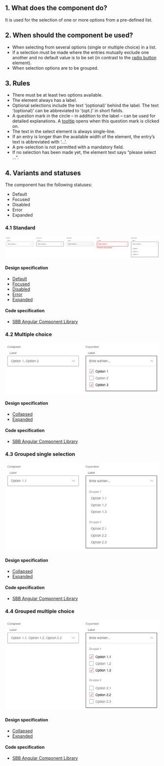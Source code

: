 ## 1. What does the component do?
It is used for the selection of one or more options from a pre-defined list.

## 2. When should the component be used?
* When selecting from several options (single or multiple choice) in a list.
* If a selection must be made where the entries mutually exclude one another and no default value is to be set (in contrast to the [radio button](https://digital.sbb.ch/en/websites/components/radiobutton) element).
* When selection options are to be grouped.

## 3. Rules
* There must be at least two options available.
* The element always has a label.
* Optional selections include the text ‘(optional)’ behind the label. The text ‘(optional)’ can be abbreviated to ‘(opt.)’ in short fields.
* A question mark in the circle – in addition to the label – can be used for detailed explanations. A [tooltip](https://digital.sbb.ch/en/websites/components/tooltip) opens when this question mark is clicked on.
* The text in the select element is always single-line.
* If an entry is longer than the available width of the element, the entry’s text is abbreviated with ‘…’.
* A pre-selection is not permitted with a mandatory field.
* If no selection has been made yet, the element text says “please select …”.

## 4. Variants and statuses
The component has the following statuses:
* Default
* Focused
* Disabled
* Error
* Expanded

### 4.1 Standard
![Image of the select component in the standard variant](https://raw.githubusercontent.com/sbb-design-systems/design-system-website-documentation/master/documentation/components/select/images/select_default.png 'class: image')

#### Design specification
* [Default](https://www.sketch.com/s/80f12b3b-58e5-4b4c-98cd-c553bae18db0/a/qJVqyd#Inspector)
* [Focused](https://www.sketch.com/s/80f12b3b-58e5-4b4c-98cd-c553bae18db0/a/LgnLq5#Inspector)
* [Disabled](https://www.sketch.com/s/80f12b3b-58e5-4b4c-98cd-c553bae18db0/a/7mavrw#Inspector)
* [Error](https://www.sketch.com/s/80f12b3b-58e5-4b4c-98cd-c553bae18db0/a/yaQ248#Inspector)
* [Expanded](https://www.sketch.com/s/80f12b3b-58e5-4b4c-98cd-c553bae18db0/a/9aWeGP#Inspector)

#### Code specification
* [SBB Angular Component Library](https://sbb-angular.app.sbb.ch/latest/content/select)

### 4.2 Multiple choice 
![Image of the select component with multiple choice](https://raw.githubusercontent.com/sbb-design-systems/design-system-website-documentation/master/documentation/components/select/images/select_multi.png 'class: image')

#### Design specification
* [Collapsed](https://www.sketch.com/s/80f12b3b-58e5-4b4c-98cd-c553bae18db0/a/PZoPQ1#Inspector)
* [Expanded](https://www.sketch.com/s/80f12b3b-58e5-4b4c-98cd-c553bae18db0/a/gLZlmr#Inspector)

#### Code specification
* [SBB Angular Component Library](https://sbb-angular.app.sbb.ch/latest/content/select)

### 4.3 Grouped single selection
![Image of the select component with grouped entries](https://raw.githubusercontent.com/sbb-design-systems/design-system-website-documentation/master/documentation/components/select/images/select_grouped_single.png 'class: image')

#### Design specification
* [Collapsed](https://www.sketch.com/s/80f12b3b-58e5-4b4c-98cd-c553bae18db0/a/8Dp4ew#Inspector)
* [Expanded](https://www.sketch.com/s/80f12b3b-58e5-4b4c-98cd-c553bae18db0/a/2vejde#Inspector)

#### Code specification
* [SBB Angular Component Library](https://sbb-angular.app.sbb.ch/latest/content/select)

### 4.4 Grouped multiple choice
![Image of the select component with grouped entries and multiple choice](https://raw.githubusercontent.com/sbb-design-systems/design-system-website-documentation/master/documentation/components/select/images/select_grouped_multi.png 'class: image')

#### Design specification
* [Collapsed](https://www.sketch.com/s/80f12b3b-58e5-4b4c-98cd-c553bae18db0/a/MjM7Ql#Inspector)
* [Expanded](https://www.sketch.com/s/80f12b3b-58e5-4b4c-98cd-c553bae18db0/a/5GoZJP#Inspector)

#### Code specification
* [SBB Angular Component Library](https://sbb-angular.app.sbb.ch/latest/content/select)